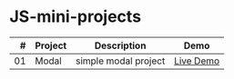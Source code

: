 # JS-mini-projects

|   # | Project | Description          |                              Demo                               |
| --: | ------- | -------------------- | :-------------------------------------------------------------: |
|  01 | Modal   | simple modal project | [Live Demo](https://arina-fathian.github.io/JS-mini-projects/modal/) |
